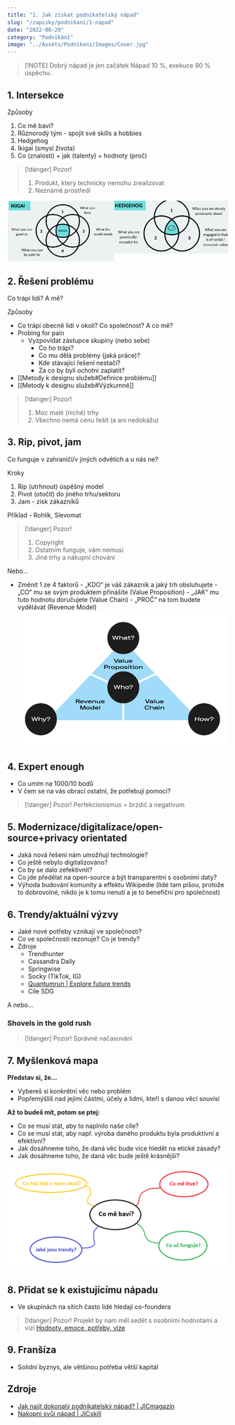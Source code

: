 ```yaml
---
title: "1. Jak získat podnikatelský nápad"
slug: "/zapisky/podnikani/1-napad"
date: "2022-08-29"
category: "Podnikání"
image: "../Assets/Podnikani/Images/Cover.jpg"
---
```


> [!NOTE] Dobrý nápad je jen začátek
> Nápad 10 %, exekuce 90 % úspěchu.

## 1. Intersekce

Způsoby

1. Co mě baví?
2. Různorodý tým - spojit své skills a hobbies
3. Hedgehog
4. Ikigai (smysl života)
5. Co (znalosti) + jak (talenty) + hodnoty (proč)

> [!danger] Pozor!
>
> 1. Produkt, který technicky nemohu zrealizovat
> 2. Neznámé prostředí

![Ikigai, Hedgehog](../Assets/Podnikani/Images/Ikigai_Hedgehog.png)

## 2. Řešení problému

Co trápí lidi? A mě?

Způsoby

- Co trápí obecně lidi v okolí? Co společnost? A co mě?
- Probing for pain
  - Vyzpovídat zástupce skupiny (nebo sebe)
    - Co ho trápí?
    - Co mu dělá problémy (jaká práce)?
    - Kde stávající řešení nestačí?
    - Za co by byli ochotni zaplatit?
- [[Metody k designu služeb#Definice problému]]
- [[Metody k designu služeb#Výzkumné]]

> [!danger] Pozor!
>
> 1. Moc malé (niché) trhy
> 2. Všechno nemá cenu řešit (a ani nedokážu)

## 3. Rip, pivot, jam

Co funguje v zahraničí/v jiných odvětích a u nás ne?

Kroky

1. Rip (utrhnout) úspěšný model
2. Pivot (otočit) do jiného trhu/sektoru
3. Jam - zisk zákazníků

Příklad - Rohlík, Slevomat

> [!danger] Pozor!
>
> 1. Copyright
> 2. Ostatním funguje, vám nemusí
> 3. Jiné trhy a nákupní chování

Nebo...

- Změnit 1 ze 4 faktorů - „KDO“ je váš zákazník a jaký trh obsluhujete - „CO“ mu se svým produktem přinášíte (Value Proposition) - „JAK“ mu tuto hodnotu doručujete (Value Chain) - „PROČ“ na tom budete vydělávat (Revenue Model)
  ![Kdo, co, jak a proč](../Assets/Podnikani/Images/Kdo_co_jak_proc.png)

## 4. Expert enough

- Co umím na 1000/10 bodů
- V čem se na vás obrací ostatní, že potřebují pomoci?

> [!danger] Pozor!
> Perfekcionismus = brzdič a negativum

## 5. Modernizace/digitalizace/open-source+privacy orientated

- Jaká nová řešení nám umožňují technologie?
- Co ještě nebylo digitalizováno?
- Co by se dalo zefektivnit?
- Co jde předělat na open-source a být transparentní s osobními daty?
- Výhoda budování komunity a effektu Wikipedie (lidé tam píšou, protože to dobrovolné, nikdo je k tomu nenutí a je to benefiční pro společnost)

## 6. Trendy/aktuální výzvy

- Jaké nové potřeby vznikají ve společnosti?
- Co ve společnosti rezonuje? Co je trendy?
- Zdroje
  - Trendhunter
  - Cassandra Daily
  - Springwise
  - Socky (TikTok, IG)
  - [Quantumrun | Explore future trends](https://www.quantumrun.com/)
  - Cíle SDG

A nebo...

### Shovels in the gold rush

> [!danger] Pozor!
> Správné načasování

## 7. Myšlenková mapa

**Představ si, že...**

- Vybereš si konkrétní věc nebo problém
- Popřemýšlíš nad jejími částmi, účely a lidmi, kteří s danou věcí souvisí

**Až to budeš mít, potom se ptej:**

- Co se musí stát, aby to naplnilo naše cíle?
- Co se musí stát, aby např. výroba daného produktu byla produktivní a efektivní?
- Jak dosáhneme toho, že daná věc bude více hledět na etické zásady?
- Jak dosáhneme toho, že daná věc bude ještě krásnější?

![Myšlenkov mapa](../Assets/Podnikani/Images/Myslenkova_mapa.png)

## 8. Přidat se k existujícímu nápadu
- Ve skupinách na sítích často lidé hledají co-foundera

> [!danger] Pozor!
> Projekt by nám měl sedět s osobními hodnotami a vizí
> [Hodnoty, emoce, potřeby, vize](Hodnoty,%20emoce,%20potřeby,%20vize.md)

## 9. Franšíza
- Solidní byznys, ale většinou potřeba větší kapitál

## Zdroje
- [Jak najít dokonalý podnikatelský nápad? | JICmagazín](https://www.jic.cz/magazin/jicblog-jak-najit-dokonaly-podnikatelsky-napad/)
- [Nakopni svůj nápad | JICskill](https://skill.jic.cz/)
